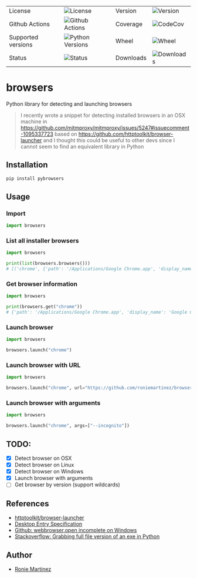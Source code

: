 <table>
    <tr>
        <td>License</td>
        <td><img src='https://img.shields.io/pypi/l/pybrowsers.svg?style=for-the-badge' alt="License"></td>
        <td>Version</td>
        <td><img src='https://img.shields.io/pypi/v/pybrowsers.svg?logo=pypi&style=for-the-badge' alt="Version"></td>
    </tr>
    <tr>
        <td>Github Actions</td>
        <td><img src='https://img.shields.io/github/workflow/status/roniemartinez/browsers/Python?label=actions&logo=github%20actions&style=for-the-badge' alt="Github Actions"></td>
        <td>Coverage</td>
        <td><img src='https://img.shields.io/codecov/c/github/roniemartinez/browsers/branch?label=codecov&logo=codecov&style=for-the-badge' alt="CodeCov"></td>
    </tr>
    <tr>
        <td>Supported versions</td>
        <td><img src='https://img.shields.io/pypi/pyversions/pybrowsers.svg?logo=python&style=for-the-badge' alt="Python Versions"></td>
        <td>Wheel</td>
        <td><img src='https://img.shields.io/pypi/wheel/pybrowsers.svg?style=for-the-badge' alt="Wheel"></td>
    </tr>
    <tr>
        <td>Status</td>
        <td><img src='https://img.shields.io/pypi/status/pybrowsers.svg?style=for-the-badge' alt="Status"></td>
        <td>Downloads</td>
        <td><img src='https://img.shields.io/pypi/dm/pybrowsers.svg?style=for-the-badge' alt="Downloads"></td>
    </tr>
</table>

# browsers

Python library for detecting and launching browsers

> I recently wrote a snippet for detecting installed browsers in an OSX machine in 
> https://github.com/mitmproxy/mitmproxy/issues/5247#issuecomment-1095337723 based on https://github.com/httptoolkit/browser-launcher
> and I thought this could be useful to other devs since I cannot seem to find an equivalent library in Python

## Installation

```bash
pip install pybrowsers
```

## Usage

### Import

```python
import browsers
```

### List all installer browsers

```python
import browsers

print(list(browsers.browsers()))
# [('chrome', {'path': '/Applications/Google Chrome.app', 'display_name': 'Google Chrome', 'version': '100.0.4896.127'}), ('firefox', {'path': '/Applications/Firefox.app', 'display_name': 'Firefox', 'version': '99.0.1'}), ('safari', {'path': '/Applications/Safari.app', 'display_name': 'Safari', 'version': '15.4'}), ('opera', {'path': '/Applications/Opera.app', 'display_name': 'Opera', 'version': '85.0.4341.60'}), ('msedge', {'path': '/Applications/Microsoft Edge.app', 'display_name': 'Microsoft Edge', 'version': '100.1185.22041544'})]
```

### Get browser information

```python
import browsers

print(browsers.get("chrome"))
# {'path': '/Applications/Google Chrome.app', 'display_name': 'Google Chrome', 'version': '100.0.4896.88'}
```

### Launch browser

```python
import browsers

browsers.launch("chrome")
```

### Launch browser with URL

```python
import browsers

browsers.launch("chrome", url="https://github.com/roniemartinez/browsers")
```

### Launch browser with arguments

```python
import browsers

browsers.launch("chrome", args=["--incognito"])
```

## TODO:

- [x] Detect browser on OSX
- [x] Detect browser on Linux
- [X] Detect browser on Windows
- [x] Launch browser with arguments
- [ ] Get browser by version (support wildcards)

## References

- [httptoolkit/browser-launcher](https://github.com/httptoolkit/browser-launcher)
- [Desktop Entry Specification](https://specifications.freedesktop.org/desktop-entry-spec/latest/)
- [Github: webbrowser.open incomplete on Windows](https://github.com/python/cpython/issues/52479#issuecomment-1093496412)
- [Stackoverflow: Grabbing full file version of an exe in Python](https://stackoverflow.com/a/68774871/1279157)

## Author

- [Ronie Martinez](mailto:ronmarti18@gmail.com)
